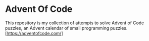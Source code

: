 # Advent Of Code
This repository is my collection of attempts to solve Advent of Code puzzles, an Advent calendar of small programming puzzles. [https://adventofcode.com/]
